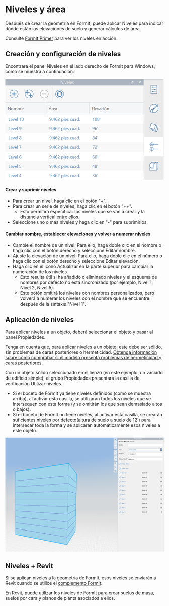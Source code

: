 # Niveles y área

Después de crear la geometría en FormIt, puede aplicar Niveles para indicar dónde están las elevaciones de suelo y generar cálculos de área.

Consulte [FormIt Primer](../formit-primer/part-i/adding-floors-with-levels.md) para ver los niveles en acción.

## Creación y configuración de niveles

Encontrará el panel Niveles en el lado derecho de FormIt para Windows, como se muestra a continuación:

![](../.gitbook/assets/20191217-levels-panel-1.png)

#### Crear y suprimir niveles

* Para crear un nivel, haga clic en el botón "+".
* Para crear un serie de niveles, haga clic en el botón "++".
   * Esto permitirá especificar los niveles que se van a crear y la distancia vertical entre ellos.
* Seleccione uno o más niveles y haga clic en "-" para suprimirlos.

#### Cambiar nombre, establecer elevaciones y volver a numerar niveles

* Cambie el nombre de un nivel. Para ello, haga doble clic en el nombre o haga clic con el botón derecho y seleccione Editar nombre.
* Ajuste la elevación de un nivel. Para ello, haga doble clic en el número o haga clic con el botón derecho y seleccione Editar elevación.
* Haga clic en el icono Actualizar en la parte superior para cambiar la numeración de los niveles.
   * Esto resulta útil si ha añadido o eliminado niveles y el esquema de nombres por defecto no está sincronizado \(por ejemplo, Nivel 1, Nivel 2, Nivel 5\).
   * Este botón omitirá los niveles con nombres personalizados, pero volverá a numerar los niveles con el nombre que se encuentre después de la sintaxis "Nivel 1".

## Aplicación de niveles

Para aplicar niveles a un objeto, deberá seleccionar el objeto y pasar al panel Propiedades.

Tenga en cuenta que, para aplicar niveles a un objeto, este debe ser sólido, sin problemas de caras posteriores o hermeticidad. [Obtenga información sobre cómo comprobar si el modelo presenta problemas de hermeticidad y caras posteriores](https://formit.autodesk.com/blog/post/repairing-solid-models).

Con un objeto sólido seleccionado en el lienzo \(en este ejemplo, un vaciado de edificio simple\), el grupo Propiedades presentará la casilla de verificación Utilizar niveles.

* Si el boceto de FormIt ya tiene niveles definidos \(como se muestra arriba\), al activar esta casilla, se utilizarán todos los niveles que se intersequen con esta forma \(y se omitirán los que sean demasiado altos o bajos\).
* Si el boceto de FormIt no tiene niveles, al activar esta casilla, se crearán suficientes niveles por defecto\(altura de suelo a suelo de 12'\) para intersecar toda la forma y se aplicarán automáticamente esos niveles a este objeto.

![](../.gitbook/assets/20191217-properties-panel.png)

## Niveles + Revit

Si se aplican niveles a la geometría de FormIt, esos niveles se enviarán a Revit cuando se utilice el [complemento FormIt](https://formit.autodesk.com/page/formit-revit).

En Revit, puede utilizar los niveles de FormIt para crear suelos de masa, suelos por cara y planos de planta asociados a ellos.



